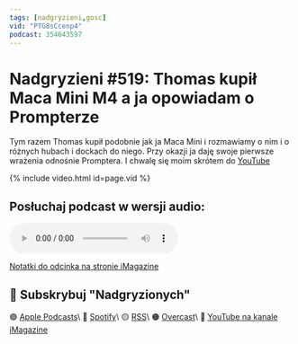 ```yaml
---
tags: [nadgryzieni,gosc]
vid: "PTG8sCcenp4"
podcast: 354643597
---
```


# Nadgryzieni #519: Thomas kupił Maca Mini M4 a ja opowiadam o Prompterze

Tym razem Thomas kupił podobnie jak ja Maca Mini i rozmawiamy o nim i o różnych hubach i dockach do niego. Przy okazji ja daję swoje pierwsze wrażenia odnośnie Promptera. I chwalę się moim skrótem do [YouTube](/yt)

{% include video.html id=page.vid %}

<!--More-->

## Posłuchaj podcast w wersji audio:

<audio controls>
<source src="https://media.blubrry.com/nadgryzieni/imagazine.stronazen.pl/nadgryzieni/Nadgryzieni-Odcinek-519.mp3" type="audio/mpeg">
</audio>



[Notatki do odcinka na stronie iMagazine](https://imagazine.pl/2025/02/28/519-thomas-kupil-maca-mini-m4-elektryki-zima-i-wiecej-o-advanced-data-protection-nadgryzieni/)

## 🍎 Subskrybuj "Nadgryzionych"

🟣 [Apple Podcasts](https://podcasts.apple.com/pl/podcast/nadgryzieni-rozmowy-nie-tylko-o-tech/id354643597)\\
🔵 [Spotify](https://open.spotify.com/show/5KtWAdPjRr6X0oXHV0FqVf)\\
🟡 [RSS](https://retrorocketnetwork.pl/category/nadgryzieni-rss/feed/)\\
🟠 [Overcast](https://overcast.fm/itunes354643597/nadgryzieni-rozmowy-nie-tylko-o-apple)\\
🔴 [YouTube na kanale iMagazine](https://www.youtube.com/@imagazinepl/podcasts)

<!--podcast: 354643597-->

[n]: https://michael.gratis/nozbe_pl
[np]: https://michael.gratis/nozbepersonal_pl
